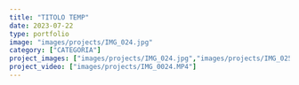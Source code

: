 ```yaml
---
title: "TITOLO TEMP"
date: 2023-07-22
type: portfolio
image: "images/projects/IMG_024.jpg"
category: ["CATEGORIA"]
project_images: ["images/projects/IMG_024.jpg","images/projects/IMG_025.jpg"]
project_video: ["images/projects/IMG_0024.MP4"]
---
```

